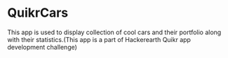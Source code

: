 # QuikrCars
This app is used to display collection of cool cars and their portfolio along with their statistics.(This app is a part of Hackerearth Quikr app development challenge)
